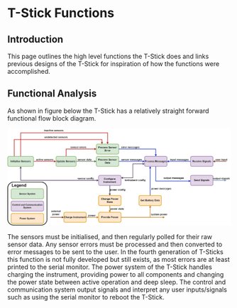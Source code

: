 # T-Stick Functions

## Introduction

This page outlines the high level functions the T-Stick does and links previous designs of the T-Stick for inspiration of how the functions were accomplished.

## Functional Analysis

As shown in figure below the T-Stick has a relatively straight forward functional flow block diagram. 


 ![functional flow block diagram of T-Stick](../Images/ffbd-tstick.png)

The sensors must be initialised, and then regularly polled for their raw sensor data. Any sensor errors must be processed and then converted to error messages to be sent to the user. In the fourth generation of T-Sticks this function is not fully developed but still exists, as most errors are at least printed to the serial monitor. The power system of the T-Stick handles charging the instrument, providing power to all components and changing the power state between active operation and deep sleep. The control and communication system output signals and interpret any user inputs/signals such as using the serial monitor to reboot the T-Stick.


